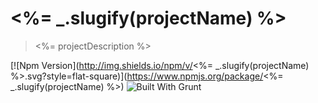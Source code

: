 # <%= _.slugify(projectName) %>

> <%= projectDescription %>

[![Npm Version](http://img.shields.io/npm/v/<%= _.slugify(projectName) %>.svg?style=flat-square)](https://www.npmjs.org/package/<%= _.slugify(projectName) %>) ![Built With Grunt](http://img.shields.io/badge/built%20with-grunt-fcaa31.svg?style=flat-square)
